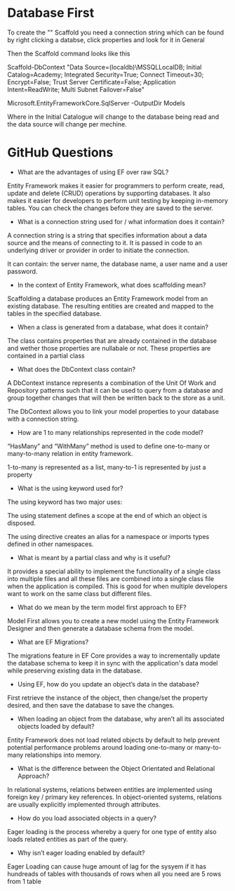 # Database First

To create the "" Scaffold you need a connection string which can be found by right clicking a databse, click properties and look for it in General

Then the Scaffold command looks like this

Scaffold-DbContext 
"Data Source=(localdb)\MSSQLLocalDB;
Initial Catalog=Academy;
Integrated Security=True;
Connect Timeout=30;
Encrypt=False;
Trust Server Certificate=False;
Application Intent=ReadWrite;
Multi Subnet Failover=False" 

Microsoft.EntityFrameworkCore.SqlServer -OutputDir Models

Where in the Initial Catalogue will change to the database being read and the data source will change per mechine.

# GitHub Questions
 
- What are the advantages of using EF over raw SQL?

Entity Framework makes it easier for programmers to perform create, read, update and delete (CRUD) operations by supporting databases. 
It also makes it easier for developers to perform unit testing by keeping in-memory tables.
You can check the changes before they are saved to the server.

- What is a connection string used for / what information does it contain?

A connection string is a string that specifies information about a data source and the means of connecting to it. It is passed in code to an underlying driver or provider in order to initiate the connection.

It can contain: the server name, the database name, a user name and a user password.

- In the context of Entity Framework, what does scaffolding mean?

Scaffolding a database produces an Entity Framework model from an existing database. The resulting entities are created and mapped to the tables in the specified database.

- When a class is generated from a database, what does it contain?

The class contains properties that are already contained in the database and wether those properties are nullabale or not. These properties are contained in a partial class

- What does the DbContext class contain?

A DbContext instance represents a combination of the Unit Of Work and Repository patterns such that it can be used to query from a database and group together changes that will then be written back to the store as a unit.

The DbContext allows you to link your model properties to your database with a connection string.

- How are 1 to many relationships represented in the code model?

“HasMany” and “WithMany” method is used to define one-to-many or many-to-many relation in entity framework.

1-to-many is represented as a list, many-to-1 is represented by just a property

- What is the using keyword used for?

The using keyword has two major uses:

The using statement defines a scope at the end of which an object is disposed.

The using directive creates an alias for a namespace or imports types defined in other namespaces.

- What is meant by a partial class and why is it useful?

It provides a special ability to implement the functionality of a single class into multiple files and all these files are combined into a single class file when the application is compiled. This is good for when multiple developers want to work on the same class but different files.

- What do we mean by the term model first approach to EF?

Model First allows you to create a new model using the Entity Framework Designer and then generate a database schema from the model.

- What are EF Migrations?

The migrations feature in EF Core provides a way to incrementally update the database schema to keep it in sync with the application's data model while preserving existing data in the database.

- Using EF, how do you update an object’s data in the database?

First retrieve the instance of the object, then change/set the property desired, and then save the database to save the changes.

- When loading an object from the database, why aren’t all its associated objects loaded by default? 
 
Entity Framework does not load related objects by default to help prevent potential performance problems around loading one-to-many or many-to-many relationships into memory.

- What is the difference between the Object Orientated and Relational Approach?

In relational systems, relations between entities are implemented using foreign key / primary key references. In object-oriented systems, relations are usually explicitly implemented through attributes.

- How do you load associated objects in a query?

Eager loading is the process whereby a query for one type of entity also loads related entities as part of the query.

- Why isn’t eager loading enabled by default?

Eager Loading can cause huge amount of lag for the sysyem if it has hundreads of tables with thousands of rows when all you need are 5 rows from 1 table
